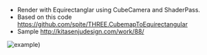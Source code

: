 * Render with Equirectanglar using CubeCamera and ShaderPass.
* Based on this code
https://github.com/spite/THREE.CubemapToEquirectangular
* Sample http://kitasenjudesign.com/work/88/

![example](https://i.gyazo.com/ba332ea91b6bcedc3a9ba63ed7ad50b1.gif))
